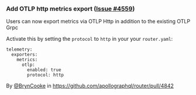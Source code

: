 ### Add OTLP http metrics export ([Issue #4559](https://github.com/apollographql/router/issues/4559))

Users can now export metrics via OTLP Http in addition to the existing OTLP Grpc

Activate this by setting the `protocol` to `http` in your  your `router.yaml`:

```
telemetry:
  exporters:
    metrics:
      otlp:
        enabled: true
        protocol: http
```

By [@BrynCooke](https://github.com/BrynCooke) in https://github.com/apollographql/router/pull/4842
